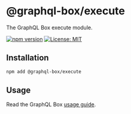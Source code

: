 # @graphql-box/execute

The GraphQL Box execute module.

[![npm version](https://badge.fury.io/js/%40graphql-box%2Fexecute.svg)](https://badge.fury.io/js/%40graphql-box%2Fexecute)
[![License: MIT](https://img.shields.io/badge/License-MIT-yellow.svg)](LICENSE)

## Installation

```bash
npm add @graphql-box/execute
```

## Usage

Read the GraphQL Box [usage guide](../../README.md#usage).

